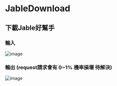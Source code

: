 # JableDownload

## 下載Jable好幫手

### 輸入
![image](https://github.com/hcjohn463/JableDownload/blob/main/img/input.PNG)

### 輸出 (request請求會有 0~1% 機率損壞 待解決)

![image](https://github.com/hcjohn463/JableDownload/blob/main/img/output.PNG)
